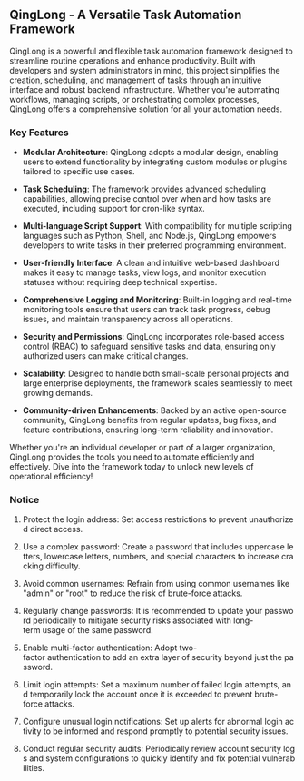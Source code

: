 ## QingLong - A Versatile Task Automation Framework

QingLong is a powerful and flexible task automation framework designed to streamline routine operations and enhance productivity. Built with developers and system administrators in mind, this project simplifies the creation, scheduling, and management of tasks through an intuitive interface and robust backend infrastructure. Whether you're automating workflows, managing scripts, or orchestrating complex processes, QingLong offers a comprehensive solution for all your automation needs.

### Key Features

- **Modular Architecture**: QingLong adopts a modular design, enabling users to extend functionality by integrating custom modules or plugins tailored to specific use cases.

- **Task Scheduling**: The framework provides advanced scheduling capabilities, allowing precise control over when and how tasks are executed, including support for cron-like syntax.

- **Multi-language Script Support**: With compatibility for multiple scripting languages such as Python, Shell, and Node.js, QingLong empowers developers to write tasks in their preferred programming environment.

- **User-friendly Interface**: A clean and intuitive web-based dashboard makes it easy to manage tasks, view logs, and monitor execution statuses without requiring deep technical expertise.

- **Comprehensive Logging and Monitoring**: Built-in logging and real-time monitoring tools ensure that users can track task progress, debug issues, and maintain transparency across all operations.

- **Security and Permissions**: QingLong incorporates role-based access control (RBAC) to safeguard sensitive tasks and data, ensuring only authorized users can make critical changes.

- **Scalability**: Designed to handle both small-scale personal projects and large enterprise deployments, the framework scales seamlessly to meet growing demands.

- **Community-driven Enhancements**: Backed by an active open-source community, QingLong benefits from regular updates, bug fixes, and feature contributions, ensuring long-term reliability and innovation.

Whether you're an individual developer or part of a larger organization, QingLong provides the tools you need to automate efficiently and effectively. Dive into the framework today to unlock new levels of operational efficiency!

### Notice

1.  Protect the login address: Set access restrictions to prevent unauthorized direct access.
    
2.  Use a complex password: Create a password that includes uppercase letters, lowercase letters, numbers, and special characters to increase cracking difficulty.
    
3.  Avoid common usernames: Refrain from using common usernames like "admin" or "root" to reduce the risk of brute-force attacks.
    
4.  Regularly change passwords: It is recommended to update your password periodically to mitigate security risks associated with long-term usage of the same password.
    
5.  Enable multi-factor authentication: Adopt two-factor authentication to add an extra layer of security beyond just the password.
    
6.  Limit login attempts: Set a maximum number of failed login attempts, and temporarily lock the account once it is exceeded to prevent brute-force attacks.
    
7.  Configure unusual login notifications: Set up alerts for abnormal login activity to be informed and respond promptly to potential security issues.
    
8.  Conduct regular security audits: Periodically review account security logs and system configurations to quickly identify and fix potential vulnerabilities.
        